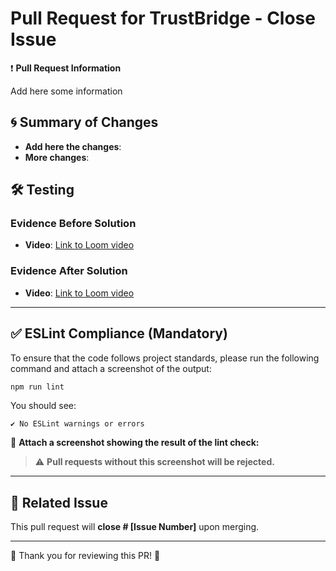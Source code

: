 # Pull Request for TrustBridge - Close Issue

❗ **Pull Request Information**

<!-- Briefly describe the purpose of the pull request. Explain the problem being solved or the functionality being implemented. -->

Add here some information

## 🌀 Summary of Changes

<!-- List the main changes made in the code. Include new features, bug fixes, or refactored components. -->

- **Add here the changes**:
- **More changes**:

## 🛠 Testing

### Evidence Before Solution

<!-- Describe the behavior or issue before applying the solution. Use Loom to record a video showing the problem. Provide a link to the video. -->

- **Video**: [Link to Loom video](https://loom.com)

### Evidence After Solution

<!-- Explain how the issue was fixed and demonstrate the corrected functionality. Use Loom to record another video showing the solution. Provide a link to the video. -->

- **Video**: [Link to Loom video](https://loom.com)

---

## ✅ ESLint Compliance (Mandatory)

To ensure that the code follows project standards, please run the following command and attach a screenshot of the output:

```bash
npm run lint
```

You should see:

```
✔ No ESLint warnings or errors
```

📸 **Attach a screenshot showing the result of the lint check:**

> ⚠️ **Pull requests without this screenshot will be rejected.**

---

## 📂 Related Issue

<!-- Link the related issue so it automatically closes when this pull request is merged. -->

This pull request will **close # [Issue Number]** upon merging.

---

🎉 Thank you for reviewing this PR! 🎉
